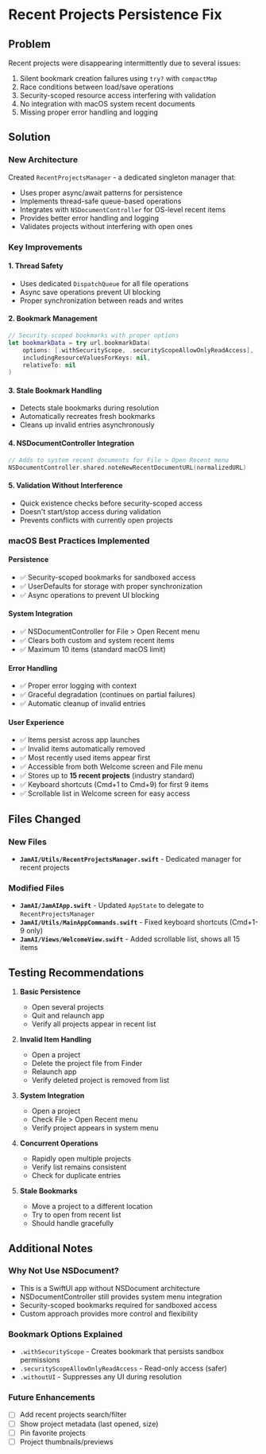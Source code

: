 # Recent Projects Persistence Fix

## Problem
Recent projects were disappearing intermittently due to several issues:
1. Silent bookmark creation failures using `try?` with `compactMap`
2. Race conditions between load/save operations
3. Security-scoped resource access interfering with validation
4. No integration with macOS system recent documents
5. Missing proper error handling and logging

## Solution

### New Architecture
Created `RecentProjectsManager` - a dedicated singleton manager that:
- Uses proper async/await patterns for persistence
- Implements thread-safe queue-based operations
- Integrates with `NSDocumentController` for OS-level recent items
- Provides better error handling and logging
- Validates projects without interfering with open ones

### Key Improvements

#### 1. **Thread Safety**
- Uses dedicated `DispatchQueue` for all file operations
- Async save operations prevent UI blocking
- Proper synchronization between reads and writes

#### 2. **Bookmark Management**
```swift
// Security-scoped bookmarks with proper options
let bookmarkData = try url.bookmarkData(
    options: [.withSecurityScope, .securityScopeAllowOnlyReadAccess],
    includingResourceValuesForKeys: nil,
    relativeTo: nil
)
```

#### 3. **Stale Bookmark Handling**
- Detects stale bookmarks during resolution
- Automatically recreates fresh bookmarks
- Cleans up invalid entries asynchronously

#### 4. **NSDocumentController Integration**
```swift
// Adds to system recent documents for File > Open Recent menu
NSDocumentController.shared.noteNewRecentDocumentURL(normalizedURL)
```

#### 5. **Validation Without Interference**
- Quick existence checks before security-scoped access
- Doesn't start/stop access during validation
- Prevents conflicts with currently open projects

### macOS Best Practices Implemented

#### Persistence
- ✅ Security-scoped bookmarks for sandboxed access
- ✅ UserDefaults for storage with proper synchronization
- ✅ Async operations to prevent UI blocking

#### System Integration
- ✅ NSDocumentController for File > Open Recent menu
- ✅ Clears both custom and system recent items
- ✅ Maximum 10 items (standard macOS limit)

#### Error Handling
- ✅ Proper error logging with context
- ✅ Graceful degradation (continues on partial failures)
- ✅ Automatic cleanup of invalid entries

#### User Experience
- ✅ Items persist across app launches
- ✅ Invalid items automatically removed
- ✅ Most recently used items appear first
- ✅ Accessible from both Welcome screen and File menu
- ✅ Stores up to **15 recent projects** (industry standard)
- ✅ Keyboard shortcuts (Cmd+1 to Cmd+9) for first 9 items
- ✅ Scrollable list in Welcome screen for easy access

## Files Changed

### New Files
- **`JamAI/Utils/RecentProjectsManager.swift`** - Dedicated manager for recent projects

### Modified Files
- **`JamAI/JamAIApp.swift`** - Updated `AppState` to delegate to `RecentProjectsManager`
- **`JamAI/Utils/MainAppCommands.swift`** - Fixed keyboard shortcuts (Cmd+1-9 only)
- **`JamAI/Views/WelcomeView.swift`** - Added scrollable list, shows all 15 items

## Testing Recommendations

1. **Basic Persistence**
   - Open several projects
   - Quit and relaunch app
   - Verify all projects appear in recent list

2. **Invalid Item Handling**
   - Open a project
   - Delete the project file from Finder
   - Relaunch app
   - Verify deleted project is removed from list

3. **System Integration**
   - Open a project
   - Check File > Open Recent menu
   - Verify project appears in system menu

4. **Concurrent Operations**
   - Rapidly open multiple projects
   - Verify list remains consistent
   - Check for duplicate entries

5. **Stale Bookmarks**
   - Move a project to a different location
   - Try to open from recent list
   - Should handle gracefully

## Additional Notes

### Why Not Use NSDocument?
- This is a SwiftUI app without NSDocument architecture
- NSDocumentController still provides system menu integration
- Security-scoped bookmarks required for sandboxed access
- Custom approach provides more control and flexibility

### Bookmark Options Explained
- `.withSecurityScope` - Creates bookmark that persists sandbox permissions
- `.securityScopeAllowOnlyReadAccess` - Read-only access (safer)
- `.withoutUI` - Suppresses any UI during resolution

### Future Enhancements
- [ ] Add recent projects search/filter
- [ ] Show project metadata (last opened, size)
- [ ] Pin favorite projects
- [ ] Project thumbnails/previews
